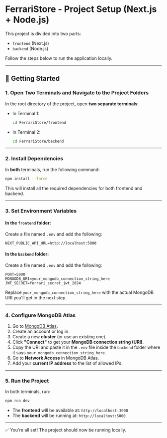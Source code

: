 # FerrariStore - Project Setup (Next.js + Node.js)

This project is divided into two parts:

* `frontend` (Next.js)
* `backend` (Node.js)

Follow the steps below to run the application locally.

---

## 🚀 Getting Started

### 1. Open Two Terminals and Navigate to the Project Folders

In the root directory of the project, open **two separate terminals**:

* In Terminal 1:

  ```bash
  cd FerrariStore/frontend
  ```

* In Terminal 2:

  ```bash
  cd FerrariStore/backend
  ```

---

### 2. Install Dependencies

In **both** terminals, run the following command:

```bash
npm install --force
```

This will install all the required dependencies for both frontend and backend.

---

### 3. Set Environment Variables

#### In the `frontend` folder:

Create a file named `.env` and add the following:

```
NEXT_PUBLIC_API_URL=http://localhost:5000
```

#### In the `backend` folder:

Create a file named `.env` and add the following:

```
PORT=5000
MONGODB_URI=your_mongodb_connection_string_here
JWT_SECRET=ferrari_secret_jwt_2024
```

Replace `your_mongodb_connection_string_here` with the actual MongoDB URI you'll get in the next step.

---

### 4. Configure MongoDB Atlas

1. Go to [MongoDB Atlas](https://www.mongodb.com/products/platform/atlas-database).
2. Create an account or log in.
3. Create a new **cluster** (or use an existing one).
4. Click **"Connect"** to get your **MongoDB connection string (URI)**.
5. Copy the URI and paste it in the `.env` file inside the `backend` folder where it says `your_mongodb_connection_string_here`.
6. Go to **Network Access** in MongoDB Atlas.
7. Add your **current IP address** to the list of allowed IPs.

---

### 5. Run the Project

In both terminals, run:

```bash
npm run dev
```

* The **frontend** will be available at: `http://localhost:3000`
* The **backend** will be running at: `http://localhost:5000`

---

✅ You're all set! The project should now be running locally.
